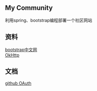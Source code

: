 ## My Community
利用spring、bootstrap编程部署一个社区网站

## 资料
[bootstrap中文网](https://www.bootcss.com/)  
[OkHttp](https://square.github.io/okhttp/)

## 文档
[github OAuth](https://developer.github.com/apps/building-oauth-apps/creating-an-oauth-app/)